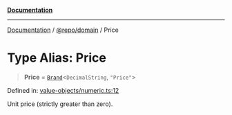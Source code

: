 [**Documentation**](../../../README.md)

***

[Documentation](../../../README.md) / [@repo/domain](../README.md) / Price

# Type Alias: Price

> **Price** = [`Brand`](Brand.md)\<`DecimalString`, `"Price"`\>

Defined in: [value-objects/numeric.ts:12](https://github.com/o3osatoshi/experiment/blob/f1d231870a1d13a36a9ead236d22edc1fb9797dd/packages/domain/src/value-objects/numeric.ts#L12)

Unit price (strictly greater than zero).
